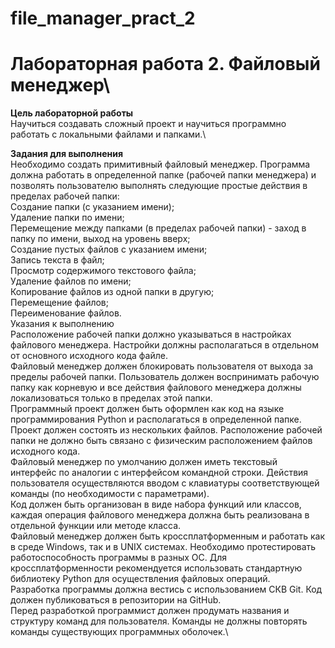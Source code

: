 # file_manager_pract_2
# Лабораторная работа 2. Файловый менеджер\

**Цель лабораторной работы**\
Научиться создавать сложный проект и научиться программно работать с локальными файлами и папками.\

**Задания для выполнения**\
Необходимо создать примитивный файловый менеджер. Программа должна работать в определенной папке (рабочей папки менеджера) и позволять пользователю выполнять следующие простые действия в пределах рабочей папки:\
Создание папки (с указанием имени);\
Удаление папки по имени;\
Перемещение между папками (в пределах рабочей папки) - заход в папку по имени, выход на уровень вверх;\
Создание пустых файлов с указанием имени;\
Запись текста в файл;\
Просмотр содержимого текстового файла;\
Удаление файлов по имени;\
Копирование файлов из одной папки в другую;\
Перемещение файлов;\
Переименование файлов.\
Указания к выполнению\
Расположение рабочей папки должно указываться в настройках файлового менеджера. Настройки должны располагаться в отдельном от основного исходного кода файле.\
Файловый менеджер должен блокировать пользователя от выхода за пределы рабочей папки. Пользователь должен воспринимать рабочую папку как корневую и все действия файлового менеджера должны локализоваться только в пределах этой папки.\
Программный проект должен быть оформлен как код на языке программирования Python и располагаться в определенной папке. Проект должен состоять из нескольких файлов. Расположение рабочей папки не должно быть связано с физическим расположением файлов исходного кода. \
Файловый менеджер по умолчанию должен иметь текстовый интерфейс по аналогии с интерфейсом командной строки. Действия пользователя осуществляются вводом с клавиатуры соответствующей команды (по необходимости с параметрами).\
Код должен быть организован в виде набора функций или классов, каждая операция файлового менеджера должна быть реализована в отдельной функции или методе класса.\
Файловый менеджер должен быть кроссплатформенным и работать как в среде Windows, так и в UNIX системах. Необходимо протестировать работоспособность программы в разных ОС. Для кроссплатформенности рекомендуется использовать стандартную библиотеку Python для осуществления файловых операций.\
Разработка программы должна вестись с использованием СКВ Git. Код должен публиковаться в репозитории на GitHub.\
Перед разработкой программист должен продумать названия и структуру команд для пользователя. Команды не должны повторять команды существующих программных оболочек.\

